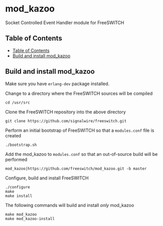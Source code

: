 # mod_kazoo

Socket Controlled Event Handler module for FreeSWITCH

## Table of Contents

* [Table of Contents](#table-of-contents)
* [Build and install mod_kazoo](#build-and-install-mod_kazoo)

## Build and install mod_kazoo

Make sure you have `erlang-dev` package installed.

Change to a directory where the FreeSWITCH sources will be compiled

```
cd /usr/src
```

Clone the FreeSWITCH repository into the above directory

```
git clone https://github.com/signalwire/freeswitch.git
```

Perform an initial bootstrap of FreeSWITCH so that a `modules.conf` file is created

```
./bootstrap.sh
```

Add the mod_kazoo to `modules.conf` so that an out-of-source build will be performed

```
mod_kazoo|https://github.com/freeswitch/mod_kazoo.git -b master
```

Configure, build and install FreeSWITCH

```
./configure
make
make install
```

The following commands will build and install *only* mod_kazoo

```
make mod_kazoo
make mod_kazoo-install
```